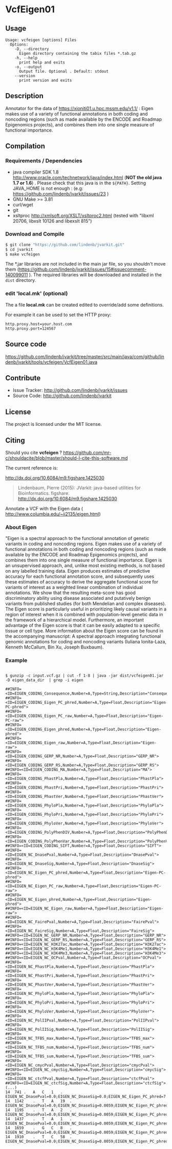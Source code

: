 # VcfEigen01


## Usage

```
Usage: vcfeigen [options] Files
  Options:
    -D, --directory
      Eigen directory containing the tabix files *.tab.gz
    -h, --help
      print help and exits
    -o, --output
      Output file. Optional . Default: stdout
    --version
      print version and exits

```


## Description

Annotator for the data of https://xioniti01.u.hpc.mssm.edu/v1.1/ : Eigen makes use of a variety of functional annotations in both coding and noncoding regions (such as made available by the ENCODE and Roadmap Epigenomics projects), and combines them into one single measure of functional importance.

## Compilation

### Requirements / Dependencies

* java compiler SDK 1.8 http://www.oracle.com/technetwork/java/index.html (**NOT the old java 1.7 or 1.6**) . Please check that this java is in the `${PATH}`. Setting JAVA_HOME is not enough : (e.g: https://github.com/lindenb/jvarkit/issues/23 )
* GNU Make >= 3.81
* curl/wget
* git
* xsltproc http://xmlsoft.org/XSLT/xsltproc2.html (tested with "libxml 20706, libxslt 10126 and libexslt 815")


### Download and Compile

```bash
$ git clone "https://github.com/lindenb/jvarkit.git"
$ cd jvarkit
$ make vcfeigen
```

The *.jar libraries are not included in the main jar file, so you shouldn't move them (https://github.com/lindenb/jvarkit/issues/15#issuecomment-140099011 ).
The required libraries will be downloaded and installed in the `dist` directory.

### edit 'local.mk' (optional)

The a file **local.mk** can be created edited to override/add some definitions.

For example it can be used to set the HTTP proxy:

```
http.proxy.host=your.host.com
http.proxy.port=124567
```
## Source code 

https://github.com/lindenb/jvarkit/tree/master/src/main/java/com/github/lindenb/jvarkit/tools/vcfeigen/VcfEigen01.java

## Contribute

- Issue Tracker: http://github.com/lindenb/jvarkit/issues
- Source Code: http://github.com/lindenb/jvarkit

## License

The project is licensed under the MIT license.

## Citing

Should you cite **vcfeigen** ? https://github.com/mr-c/shouldacite/blob/master/should-I-cite-this-software.md

The current reference is:

http://dx.doi.org/10.6084/m9.figshare.1425030

> Lindenbaum, Pierre (2015): JVarkit: java-based utilities for Bioinformatics. figshare.
> http://dx.doi.org/10.6084/m9.figshare.1425030



Annotate a VCF with the Eigen data ( http://www.columbia.edu/~ii2135/eigen.html)



### About Eigen

"Eigen is a spectral approach to the functional annotation of genetic variants in coding and noncoding regions. Eigen makes use of a variety of functional annotations in both coding and noncoding regions (such as made available by the ENCODE and Roadmap Epigenomics projects), and combines them into one single measure of functional importance. Eigen is an unsupervised approach, and, unlike most existing methods, is not based on any labelled training data. Eigen produces estimates of predictive accuracy for each functional annotation score, and subsequently uses these estimates of accuracy to derive the aggregate functional score for variants of interest as a weighted linear combination of individual annotations. We show that the resulting meta-score has good discriminatory ability using disease associated and putatively benign variants from published studies (for both Mendelian and complex diseases). The Eigen score is particularly useful in prioritizing likely causal variants in a region of interest when it is combined with population-level genetic data in the framework of a hierarchical model. Furthermore, an important advantage of the Eigen score is that it can be easily adapted to a specific tissue or cell type. More information about the Eigen score can be found in the accompanying manuscript: A spectral approach integrating functional genomic annotations for coding and noncoding variants (Iuliana Ionita-Laza, Kenneth McCallum, Bin Xu, Joseph Buxbaum). 


### Example



```

$ gunzip -c input.vcf.gz | cut -f 1-8 | java -jar dist/vcfeigen01.jar -D eigen_data_dir  | grep -i eigen

##INFO=<ID=EIGEN_CODING_Consequence,Number=A,Type=String,Description="Consequence">
##INFO=<ID=EIGEN_CODING_Eigen_PC_phred,Number=A,Type=Float,Description="Eigen-PC-phred">
##INFO=<ID=EIGEN_CODING_Eigen_PC_raw,Number=A,Type=Float,Description="Eigen-PC-raw">
##INFO=<ID=EIGEN_CODING_Eigen_phred,Number=A,Type=Float,Description="Eigen-phred">
##INFO=<ID=EIGEN_CODING_Eigen_raw,Number=A,Type=Float,Description="Eigen-raw">
##INFO=<ID=EIGEN_CODING_GERP_NR,Number=A,Type=Float,Description="GERP_NR">
##INFO=<ID=EIGEN_CODING_GERP_RS,Number=A,Type=Float,Description="GERP_RS">
##INFO=<ID=EIGEN_CODING_MA,Number=A,Type=Float,Description="MA">
##INFO=<ID=EIGEN_CODING_PhastPla,Number=A,Type=Float,Description="PhastPla">
##INFO=<ID=EIGEN_CODING_PhastPri,Number=A,Type=Float,Description="PhastPri">
##INFO=<ID=EIGEN_CODING_PhastVer,Number=A,Type=Float,Description="PhastVer">
##INFO=<ID=EIGEN_CODING_PhyloPla,Number=A,Type=Float,Description="PhyloPla">
##INFO=<ID=EIGEN_CODING_PhyloPri,Number=A,Type=Float,Description="PhyloPri">
##INFO=<ID=EIGEN_CODING_PhyloVer,Number=A,Type=Float,Description="PhyloVer">
##INFO=<ID=EIGEN_CODING_PolyPhenDIV,Number=A,Type=Float,Description="PolyPhenDIV">
##INFO=<ID=EIGEN_CODING_PolyPhenVar,Number=A,Type=Float,Description="PolyPhenVar">
##INFO=<ID=EIGEN_CODING_SIFT,Number=A,Type=Float,Description="SIFT">
##INFO=<ID=EIGEN_NC_DnasePval,Number=A,Type=Float,Description="DnasePval">
##INFO=<ID=EIGEN_NC_DnaseSig,Number=A,Type=Float,Description="DnaseSig">
##INFO=<ID=EIGEN_NC_Eigen_PC_phred,Number=A,Type=Float,Description="Eigen-PC-phred">
##INFO=<ID=EIGEN_NC_Eigen_PC_raw,Number=A,Type=Float,Description="Eigen-PC-raw">
##INFO=<ID=EIGEN_NC_Eigen_phred,Number=A,Type=Float,Description="Eigen-phred">
##INFO=<ID=EIGEN_NC_Eigen_raw,Number=A,Type=Float,Description="Eigen-raw">
##INFO=<ID=EIGEN_NC_FairePval,Number=A,Type=Float,Description="FairePval">
##INFO=<ID=EIGEN_NC_FaireSig,Number=A,Type=Float,Description="FaireSig">
##INFO=<ID=EIGEN_NC_GERP_NR,Number=A,Type=Float,Description="GERP_NR">
##INFO=<ID=EIGEN_NC_GERP_RS,Number=A,Type=Float,Description="GERP_RS">
##INFO=<ID=EIGEN_NC_H3K27ac,Number=A,Type=Float,Description="H3K27ac">
##INFO=<ID=EIGEN_NC_H3K4Me1,Number=A,Type=Float,Description="H3K4Me1">
##INFO=<ID=EIGEN_NC_H3K4Me3,Number=A,Type=Float,Description="H3K4Me3">
##INFO=<ID=EIGEN_NC_OCPval,Number=A,Type=Float,Description="OCPval">
##INFO=<ID=EIGEN_NC_PhastPla,Number=A,Type=Float,Description="PhastPla">
##INFO=<ID=EIGEN_NC_PhastPri,Number=A,Type=Float,Description="PhastPri">
##INFO=<ID=EIGEN_NC_PhastVer,Number=A,Type=Float,Description="PhastVer">
##INFO=<ID=EIGEN_NC_PhyloPla,Number=A,Type=Float,Description="PhyloPla">
##INFO=<ID=EIGEN_NC_PhyloPri,Number=A,Type=Float,Description="PhyloPri">
##INFO=<ID=EIGEN_NC_PhyloVer,Number=A,Type=Float,Description="PhyloVer">
##INFO=<ID=EIGEN_NC_PolIIPval,Number=A,Type=Float,Description="PolIIPval">
##INFO=<ID=EIGEN_NC_PolIISig,Number=A,Type=Float,Description="PolIISig">
##INFO=<ID=EIGEN_NC_TFBS_max,Number=A,Type=Float,Description="TFBS_max">
##INFO=<ID=EIGEN_NC_TFBS_num,Number=A,Type=Float,Description="TFBS_num">
##INFO=<ID=EIGEN_NC_TFBS_sum,Number=A,Type=Float,Description="TFBS_sum">
##INFO=<ID=EIGEN_NC_cmycPval,Number=A,Type=Float,Description="cmycPval">
##INFO=<ID=EIGEN_NC_cmycSig,Number=A,Type=Float,Description="cmycSig">
##INFO=<ID=EIGEN_NC_ctcfPval,Number=A,Type=Float,Description="ctcfPval">
##INFO=<ID=EIGEN_NC_ctcfSig,Number=A,Type=Float,Description="ctcfSig">
(...)
14	741	.	A	C	1	.	EIGEN_NC_DnasePval=0.0;EIGEN_NC_DnaseSig=0.0;EIGEN_NC_Eigen_PC_phred=7.69892;EIGEN_NC_Eigen_PC_raw=-0.05363416;EIGEN_NC_Eigen_phred=1.64761;EIGEN_NC_Eigen_raw=-0.27013662;EIGEN_NC_FairePval=0.0;EIGEN_NC_FaireSig=0.0;EIGEN_NC_GERP_NR=0.0;EIGEN_NC_GERP_RS=0.0;EIGEN_NC_H3K27ac=62.64;EIGEN_NC_H3K4Me1=9.0;EIGEN_NC_H3K4Me3=13.04;EIGEN_NC_OCPval=0.0;EIGEN_NC_PolIIPval=0.0;EIGEN_NC_PolIISig=0.0;EIGEN_NC_TFBS_max=0.0;EIGEN_NC_TFBS_num=0.0;EIGEN_NC_TFBS_sum=0.0;EIGEN_NC_cmycPval=0.0;EIGEN_NC_cmycSig=0.0;EIGEN_NC_ctcfPval=0.0;EIGEN_NC_ctcfSig=0.0;SNVHPOL=4;SNVSB=0.0
14	1142	.	T	A	19	.	EIGEN_NC_DnasePval=0.0;EIGEN_NC_DnaseSig=0.0059;EIGEN_NC_Eigen_PC_phred=13.9238;EIGEN_NC_Eigen_PC_raw=0.7665708;EIGEN_NC_Eigen_phred=3.47555;EIGEN_NC_Eigen_raw=-0.10196207;EIGEN_NC_FairePval=5.04;EIGEN_NC_FaireSig=0.033;EIGEN_NC_GERP_NR=0.0;EIGEN_NC_GERP_RS=0.0;EIGEN_NC_H3K27ac=56.68;EIGEN_NC_H3K4Me1=7.48;EIGEN_NC_H3K4Me3=13.0;EIGEN_NC_OCPval=3.94;EIGEN_NC_PolIIPval=0.0;EIGEN_NC_PolIISig=0.004;EIGEN_NC_TFBS_max=0.0;EIGEN_NC_TFBS_num=0.0;EIGEN_NC_TFBS_sum=0.0;EIGEN_NC_cmycPval=0.0;EIGEN_NC_cmycSig=0.0254;EIGEN_NC_ctcfPval=0.0;EIGEN_NC_ctcfSig=0.0107;SNVHPOL=4;SNVSB=0.0
14	1195	.	T	A	2	.	EIGEN_NC_DnasePval=0.0;EIGEN_NC_DnaseSig=0.0059;EIGEN_NC_Eigen_PC_phred=13.9238;EIGEN_NC_Eigen_PC_raw=0.7665708;EIGEN_NC_Eigen_phred=3.47555;EIGEN_NC_Eigen_raw=-0.10196207;EIGEN_NC_FairePval=5.04;EIGEN_NC_FaireSig=0.033;EIGEN_NC_GERP_NR=0.0;EIGEN_NC_GERP_RS=0.0;EIGEN_NC_H3K27ac=56.68;EIGEN_NC_H3K4Me1=7.48;EIGEN_NC_H3K4Me3=13.0;EIGEN_NC_OCPval=3.94;EIGEN_NC_PolIIPval=0.0;EIGEN_NC_PolIISig=0.004;EIGEN_NC_TFBS_max=0.0;EIGEN_NC_TFBS_num=0.0;EIGEN_NC_TFBS_sum=0.0;EIGEN_NC_cmycPval=0.0;EIGEN_NC_cmycSig=0.0254;EIGEN_NC_ctcfPval=0.0;EIGEN_NC_ctcfSig=0.0107;SNVHPOL=4;SNVSB=0.0
14	1437	.	T	A	1	.	EIGEN_NC_DnasePval=0.0;EIGEN_NC_DnaseSig=0.0059;EIGEN_NC_Eigen_PC_phred=13.9751;EIGEN_NC_Eigen_PC_raw=0.7803033;EIGEN_NC_Eigen_phred=3.53009;EIGEN_NC_Eigen_raw=-0.09754433;EIGEN_NC_FairePval=5.04;EIGEN_NC_FaireSig=0.033;EIGEN_NC_GERP_NR=0.0;EIGEN_NC_GERP_RS=0.0;EIGEN_NC_H3K27ac=61.56;EIGEN_NC_H3K4Me1=7.64;EIGEN_NC_H3K4Me3=14.64;EIGEN_NC_OCPval=3.94;EIGEN_NC_PolIIPval=0.0;EIGEN_NC_PolIISig=0.004;EIGEN_NC_TFBS_max=0.0;EIGEN_NC_TFBS_num=0.0;EIGEN_NC_TFBS_sum=0.0;EIGEN_NC_cmycPval=0.0;EIGEN_NC_cmycSig=0.0254;EIGEN_NC_ctcfPval=0.0;EIGEN_NC_ctcfSig=0.0107;SNVHPOL=4;SNVSB=0.0
14	1659	.	G	C	8	.	EIGEN_NC_DnasePval=0.0;EIGEN_NC_DnaseSig=0.0059;EIGEN_NC_Eigen_PC_phred=14.1281;EIGEN_NC_Eigen_PC_raw=0.82222354;EIGEN_NC_Eigen_phred=3.69067;EIGEN_NC_Eigen_raw=-0.08474564;EIGEN_NC_FairePval=5.04;EIGEN_NC_FaireSig=0.033;EIGEN_NC_GERP_NR=0.0;EIGEN_NC_GERP_RS=0.0;EIGEN_NC_H3K27ac=78.24;EIGEN_NC_H3K4Me1=7.56;EIGEN_NC_H3K4Me3=18.84;EIGEN_NC_OCPval=3.94;EIGEN_NC_PolIIPval=0.0;EIGEN_NC_PolIISig=0.004;EIGEN_NC_TFBS_max=0.0;EIGEN_NC_TFBS_num=0.0;EIGEN_NC_TFBS_sum=0.0;EIGEN_NC_cmycPval=0.0;EIGEN_NC_cmycSig=0.0254;EIGEN_NC_ctcfPval=0.0;EIGEN_NC_ctcfSig=0.0107;SNVHPOL=3;SNVSB=0.0
14	1910	.	T	C	58	.	EIGEN_NC_DnasePval=0.0;EIGEN_NC_DnaseSig=0.0059;EIGEN_NC_Eigen_PC_phred=13.8695;EIGEN_NC_Eigen_PC_raw=0.75230044;EIGEN_NC_Eigen_phred=3.41565;EIGEN_NC_Eigen_raw=-0.106857374;EIGEN_NC_FairePval=5.04;EIGEN_NC_FaireSig=0.033;EIGEN_NC_GERP_NR=0.0;EIGEN_NC_GERP_RS=0.0;EIGEN_NC_H3K27ac=52.16;EIGEN_NC_H3K4Me1=5.84;EIGEN_NC_H3K4Me3=12.16;EIGEN_NC_OCPval=3.94;EIGEN_NC_PolIIPval=0.0;EIGEN_NC_PolIISig=0.004;EIGEN_NC_TFBS_max=0.0;EIGEN_NC_TFBS_num=0.0;EIGEN_NC_TFBS_sum=0.0;EIGEN_NC_cmycPval=0.0;EIGEN_NC_cmycSig=0.0254;EIGEN_NC_ctcfPval=0.0;EIGEN_NC_ctcfSig=0.0107;SNVHPOL=4;SNVSB=-10.8




```


